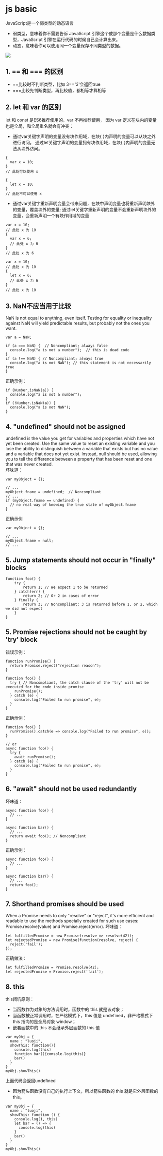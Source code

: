 # js basic
JavaScript是一个弱类型的动态语言
- 弱类型，意味着你不需要告诉 JavaScript 引擎这个或那个变量是什么数据类型，JavaScript 引擎在运行代码的时候自己会计算出来。
- 动态，意味着你可以使用同一个变量保存不同类型的数据。
<img src="语言类型.webp" />

## 1. == 和 === 的区别
- ==比较时不判断类型，比如 3=='3'会返回true
- ===比较先判断类型，再比较值，都相等才算相等

## 2. let 和 var 的区别
let 和 const 是ES6推荐使用的，var 不再推荐使用，
因为 var 定义在块内的变量也是全局，和全局重名就会有冲突：

- 通过var关键字声明的变量没有块作用域，在块{ }内声明的变量可以从块之外进行访问。
   通过let关键字声明的变量拥有块作用域，在块{ }内声明的变量无法从块外访问。
``` 
{ 
  var x = 10; 
}
// 此处可以使用 x

{ 
  let x = 10;
}
// 此处不可以使用 x
```
 
- 通过var关键字重新声明变量会带来问题，在块中声明变量也将重新声明块外的变量，覆盖块外的变量; 通过let关键字重新声明的变量不会重新声明块外的变量，会重新声明一个有块作用域的变量
```
var x = 10;
// 此处 x 为 10
{ 
  var x = 6;
  // 此处 x 为 6
}
// 此处 x 为 6

var x = 10;
// 此处 x 为 10
{ 
  let x = 6;
  // 此处 x 为 6
}
// 此处 x 为 10
```

## 3. NaN不应当用于比较
NaN is not equal to anything, even itself. Testing for equality or inequality against NaN will yield predictable results, but probably not the ones you want.
```
var a = NaN;

if (a === NaN) {  // Noncompliant; always false
  console.log("a is not a number");  // this is dead code
}
if (a !== NaN) { // Noncompliant; always true
  console.log("a is not NaN"); // this statement is not necessarily true
}
```
正确示例：
```
if (Number.isNaN(a)) {
  console.log("a is not a number");
}
if (!Number.isNaN(a)) {
  console.log("a is not NaN");
}
```

## 4. "undefined" should not be assigned
undefined is the value you get for variables and properties which have not yet been created. Use the same value to reset an existing variable and you lose the ability to distinguish between a variable that exists but has no value and a variable that does not yet exist. Instead, null should be used, allowing you to tell the difference between a property that has been reset and one that was never created.
<br>
坏味道：
```
var myObject = {};

// ...
myObject.fname = undefined;  // Noncompliant
// ...
if (myObject.fname == undefined) {
  // no real way of knowing the true state of myObject.fname
}
```
正确示例
```
var myObject = {};

// ...
myObject.fname = null;
// ...
```

## 5.  Jump statements should not occur in "finally" blocks
```
function foo() {
    try {
        return 1; // We expect 1 to be returned
    } catch(err) {
        return 2; // Or 2 in cases of error
    } finally {
        return 3; // Noncompliant: 3 is returned before 1, or 2, which we did not expect
    }
}
```

## 5. Promise rejections should not be caught by 'try' block
错误示例：
```
function runPromise() {
  return Promise.reject("rejection reason");
}

function foo() {
  try { // Noncompliant, the catch clause of the 'try' will not be executed for the code inside promise
    runPromise();
  } catch (e) {
    console.log("Failed to run promise", e);
  }
}
```
正确示例：
```
function foo() {
  runPromise().catch(e => console.log("Failed to run promise", e));
}

// or
async function foo() {
  try {
    await runPromise();
  } catch (e) {
    console.log("Failed to run promise", e);
  }
}
```

## 6. "await" should not be used redundantly
坏味道：
```
async function foo() {
  // ...
}

async function bar() {
  // ...
  return await foo(); // Noncompliant
}
```
正确示例：
```
async function foo() {
  // ...
}

async function bar() {
  // ...
  return foo();
}
```

## 7. Shorthand promises should be used
When a Promise needs to only "resolve" or "reject", it's more efficient and readable to use the methods specially created for such use cases: Promise.resolve(value) and Promise.reject(error).
坏味道：
```
let fulfilledPromise = new Promise(resolve => resolve(42));
let rejectedPromise = new Promise(function(resolve, reject) {
  reject('fail');
});
```
正确做法：
```
let fulfilledPromise = Promise.resolve(42);
let rejectedPromise = Promise.reject('fail');
```

## 8. this
this闭坑原则：
- 当函数作为对象的方法调用时，函数中的 this 就是该对象；
- 当函数被正常调用时，在严格模式下，this 值是 undefined，非严格模式下 this 指向的是全局对象 window；
- 嵌套函数中的 this 不会继承外层函数的 this 值
```
var myObj = {
  name : "luoji", 
  showThis: function(){
    console.log(this)
    function bar(){console.log(this)}
    bar()
  }
}
myObj.showThis()
```
上面代码会返回undefined

- 因为箭头函数没有自己的执行上下文，所以箭头函数的 this 就是它外层函数的 this。
```
var myObj = {
  name : "luoji", 
  showThis: function () {
    console.log(1, this)
    let bar = () => {
      console.log(this)
    }
    bar()
  }
}
myObj.showThis()
```